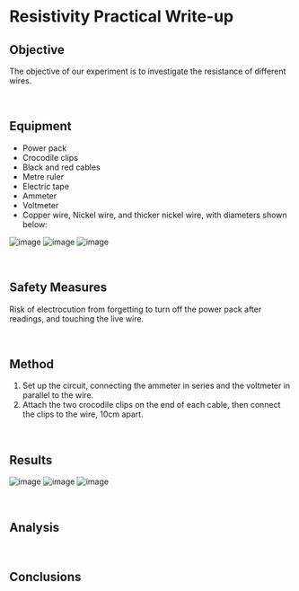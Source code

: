 # Resistivity Practical Write-up

## Objective
The objective of our experiment is to investigate the resistance of different wires.

<br>

## Equipment
- Power pack
- Crocodile clips
- Black and red cables
- Metre ruler
- Electric tape
- Ammeter
- Voltmeter
- Copper wire, Nickel wire, and thicker nickel wire, with diameters shown below:

![image](https://user-images.githubusercontent.com/90699946/161150743-32f3353e-8f86-46f4-8b71-51a1d9810ab0.png)
![image](https://user-images.githubusercontent.com/90699946/161150780-80e10613-0cac-4e65-8d86-aef2f36f6579.png)
![image](https://user-images.githubusercontent.com/90699946/161150814-e9ddc771-623d-47cc-b8e4-8b928bab69ee.png)

<br>

## Safety Measures
Risk of electrocution from forgetting to turn off the power pack after readings, and touching the live wire.

<br>

## Method
1) Set up the circuit, connecting the ammeter in series and the voltmeter in parallel to the wire.
2) Attach the two crocodile clips on the end of each cable, then connect the clips to the wire, 10cm apart.

<br>

## Results
![image](https://user-images.githubusercontent.com/90699946/161151668-0b97abbe-c085-451e-8762-c1ab3a6ff4b2.png)
![image](https://user-images.githubusercontent.com/90699946/161151703-2c575251-c6d9-492d-ab05-f597c12576a1.png)
![image](https://user-images.githubusercontent.com/90699946/161151757-fc84f9f0-770a-4554-bfd1-53fb6de05bfe.png)

<br>

## Analysis

<br>

## Conclusions
